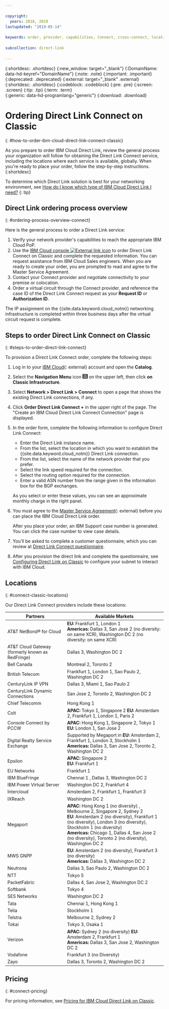 ```yaml
---

copyright:
  years: 2018, 2019
lastupdated: "2019-05-14"

keywords: order, provider, capabilities, Connect, cross-connect, locations, PoP, datacenter, data, center, pricing, virtual circuit, Request ID, Authorization ID

subcollection: direct-link

---
```


{:shortdesc: .shortdesc}
{:new_window: target="_blank"}
{:DomainName: data-hd-keyref="DomainName"}
{:note: .note}
{:important: .important}
{:deprecated: .deprecated}
{:external: target="_blank" .external}
{:shortdesc: .shortdesc}
{:codeblock: .codeblock}
{:pre: .pre}
{:screen: .screen}
{:tip: .tip}
{:term: .term}  
{:generic: data-hd-programlang="generic"}
{:download: .download}  

# Ordering Direct Link Connect on Classic
{: #how-to-order-ibm-cloud-direct-link-connect-classic}

As you prepare to order IBM Cloud Direct Link, review the general process your organization will follow for obtaining the Direct Link Connect service, including the locations where each service is available, globally. When you're ready to place your order, follow the step-by-step instructions.  
{:shortdesc}

To determine which Direct Link solution is best for your networking environment, see
[How do I know which type of IBM Cloud Direct Link I need?](/docs/direct-link?topic=direct-link-get-started-with-ibm-cloud-direct-link#how-do-i-know-which-type-of-ibm-cloud-direct-link-i-need-)
{: tip}

## Direct Link ordering process overview
{: #ordering-process-overview-connect}

Here is the general process to order a Direct Link service:

 1. Verify your network provider's capabilities to reach the appropriate IBM Cloud PoP.
 2. Use the [IBM Cloud console ![External link icon](../../icons/launch-glyph.svg "External link icon")](https://cloud.ibm.com) to order Direct Link Connect on Classic and complete the requested information. You can request assistance from IBM Cloud Sales engineers. When you are ready to create your order, you are prompted to read and agree to the Master Service Agreement.
 3. Contact your Connect provider and negotiate connectivity to your premise or colocation.
 4. Order a virtual circuit through the Connect provider, and reference the case ID of the Direct Link Connect request as your **Request ID** or **Authorization ID**.

The IP assignment on the {{site.data.keyword.cloud_notm}} networking infrastructure is completed within three business days after the virtual circuit request is complete.

## Steps to order Direct Link Connect on Classic
{: #steps-to-order-direct-link-connect}

To provision a Direct Link Connect order, complete the following steps:

1. Log in to your [IBM Cloud](https://cloud.ibm.com/){: external} account and open the **Catalog**.
2. Select the **Navigation Menu** icon ![Navigation Menu icon](images/menu_icon.png) on the upper left, then click **on Classic Infrastructure**.
2. Select **Network > Direct Link > Connect** to open a page that shows the existing Direct Link connections, if any.
3. Click **Order Direct Link Connect +** in the upper right of the page. The "Create an IBM Cloud Direct Link Connect Connection" page is displayed.
4. In the order form, complete the following information to configure Direct Link Connect:
   - Enter the Direct Link instance name.
   - From the list, select the location in which you want to establish the {{site.data.keyword.cloud_notm}} Direct Link connection.
   - From the list, select the name of the network provider that you prefer.
   - Select the link speed required for the connection.
   - Select the routing option required for the connection.
   - Enter a valid ASN number from the range given in the information box for the BGP exchanges.

   As you select or enter these values, you can see an approximate monthly charge in the right panel.

6. You must agree to the [Master Service Agreement](https://cloud.ibm.com/classic/account/masterserviceagreement/getagreement){: external} before you can place the IBM Cloud Direct Link order.  

      After you place your order, an IBM Support case number is generated. You can click the case number to view case details.

7. You’ll be asked to complete a customer questionnaire, which you can review at [Direct Link Connect questionnaire](/docs/direct-link?topic=direct-link-ibm-cloud-direct-link-connect-questionnaire).

8. After you provision the direct link and complete the questionnaire, see [Configuring Direct Link on Classic](/docs/direct-link?topic=direct-link-configure-ibm-cloud-direct-link) to configure your subnet to interact with IBM Cloud.


## Locations
{: #connect-classic-locations}

Our Direct Link Connect providers include these locations:

| Partners | Available Markets |
|--------------|--------------|
| AT&T NetBond® for Cloud |  **EU:** Frankfurt 1, London 1<br />**Americas:** Dallas 3, San Jose 2 (no diversity: on same XCR),  Washington DC 2 (no diversity: on same XCR) |
| AT&T Cloud Gateway (formerly known as RedFringe)| Dallas 3, Washington DC 2 |
| Bell Canada | Montreal 2, Toronto 2 |
| British Telecom |   Frankfurt 1, London 1, Sao Paulo 2, Washington DC 2|
| CenturyLink IP VPN | Dallas 3, Miami 1, Sao Paulo 2 |
| CenturyLink Dynamic Connections |  San Jose 2, Toronto 2, Washington DC 2 |
| Chief Telecomm | Hong Kong 1 |
| Colt | **APAC:** Tokyo 1, Singapore 2 **EU:** Amsterdam 2, Frankfurt 1, London 1, Paris 2 |
| Console Connect by PCCW | **APAC:** Hong Kong 1, Singapore 2, Tokyo 1<br />**EU:** London 1, San Jose 2 |
| Digital Realty Service Exchange |	Supported by Megaport in **EU:** Amsterdam 2, Frankfurt 1, London 3, Stockholm 1 <br />**Americas:** Dallas 3, San Jose 2, Toronto 2, Washington DC 2 |
| Epsilon | **APAC:**  Singapore 2<br />**EU:** Frankfurt 1  |
| EU Networks | Frankfurt 1 |
| IBM BlueFringe | Chennai 1 , Dallas 3, Washington DC 2 |
| IBM Power Virtual Server | Washington DC 2, Frankfurt 4  |
| Intercloud | Amsterdam 2, Frankfurt 1, Frankfurt 3 |
| IXReach | Washington DC 2 |
| Megaport | **APAC:** Hong Kong 1 (no diversity) , Melbourne 2, Singapore 2, Sydney 2<br />**EU:** Amsterdam 2 (no diversity), Frankfurt 1 (no diversity), London 3 (no diversity), Stockholm 1 (no diversity)<br />**Americas:** Chicago 1, Dallas 4, San Jose 2 (no diversity),  Toronto 2 (no diversity), Washington DC 2 |
| MWS GNPP |  **EU:** Amsterdam 2 (no diversity), Frankfurt 3 (no diversity)<br />**Americas:** Dallas 3, Washington DC 2 |
| Neutrona |  Dallas 3, Sao Paulo 2, Washington DC 2 |
| NTT | Tokyo 5 |
| PacketFabric | Dallas 4, San Jose 2, Washington DC 2 |
| Softbank | Tokyo 4 |
| SES Networks | Washington DC 2 |
| Tata | Chennai 1, Hong Kong 1 |
| Telia | Stockholm 1 |
| Telstra | Melbourne 2, Sydney 2 |
| Tokai | Tokyo 3, Osaka 1 |
| Verizon |  **APAC:**  Sydney 2 (no diversity) **EU:** Amsterdam 2, Frankfurt 1 <br />**Americas:** Dallas 3, San Jose 2, Washington DC 2  |
| Vodafone | Frankfurt 3 (no Diversity) |
| Zayo | Dallas 3,  Toronto 2, Washington DC 2 |



## Pricing
{: #connect-pricing}

For pricing information, see [Pricing for IBM Cloud Direct Link on Classic](/docs/infrastructure/direct-link?topic=direct-link-pricing-for-ibm-cloud-direct-link#pricing-for-direct-link-connect).

